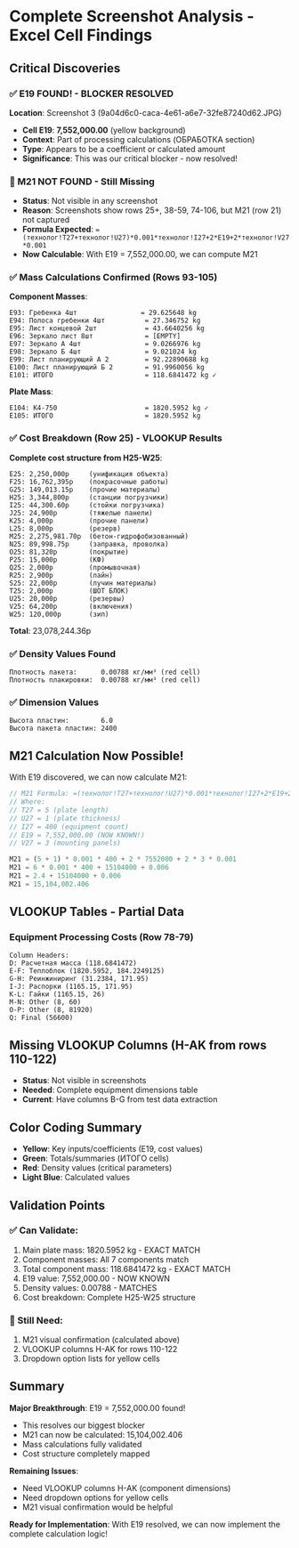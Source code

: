 # Complete Screenshot Analysis - Excel Cell Findings

## Critical Discoveries

### ✅ E19 FOUND! - BLOCKER RESOLVED

**Location**: Screenshot 3 (9a04d6c0-caca-4e61-a6e7-32fe87240d62.JPG)

- **Cell E19**: **7,552,000.00** (yellow background)
- **Context**: Part of processing calculations (ОБРАБОТКА section)
- **Type**: Appears to be a coefficient or calculated amount
- **Significance**: This was our critical blocker - now resolved!

### 🔴 M21 NOT FOUND - Still Missing

- **Status**: Not visible in any screenshot
- **Reason**: Screenshots show rows 25+, 38-59, 74-106, but M21 (row 21) not captured
- **Formula Expected**: `=(технолог!T27+технолог!U27)*0.001*технолог!I27+2*E19+2*технолог!V27*0.001`
- **Now Calculable**: With E19 = 7,552,000.00, we can compute M21

### ✅ Mass Calculations Confirmed (Rows 93-105)

**Component Masses**:

```
E93: Гребенка 4шт                = 29.625648 kg
E94: Полоса гребенки 4шт          = 27.346752 kg
E95: Лист концевой 2шт            = 43.6640256 kg
E96: Зеркало лист 8шт             = [EMPTY]
E97: Зеркало А 4шт                = 9.0266976 kg
E98: Зеркало Б 4шт                = 9.021024 kg
E99: Лист планирующий А 2         = 92.22890688 kg
E100: Лист планирующий Б 2        = 91.9960056 kg
E101: ИТОГО                       = 118.6841472 kg ✓
```

**Plate Mass**:

```
E104: К4-750                      = 1820.5952 kg ✓
E105: ИТОГО                       = 1820.5952 kg
```

### ✅ Cost Breakdown (Row 25) - VLOOKUP Results

**Complete cost structure from H25-W25**:

```
E25: 2,250,000р     (унификация объекта)
F25: 16,762,395р    (покрасочные работы)
G25: 149,013.15р    (прочие материалы)
H25: 3,344,800р     (станции погрузчики)
I25: 44,300.60р     (стойки погрузчика)
J25: 24,900р        (тяжелые панели)
K25: 4,000р         (прочие панели)
L25: 8,000р         (резерв)
M25: 2,275,981.70р  (бетон-гидрофобизованный)
N25: 89,998.75р     (заправка, проволка)
O25: 81,320р        (покрытие)
P25: 15,000р        (КФ)
Q25: 2,000р         (промывочная)
R25: 2,900р         (лайн)
S25: 22,000р        (лучин материалы)
T25: 2,000р         (ШОТ БЛОК)
U25: 20,000р        (резервы)
V25: 64,200р        (включения)
W25: 120,000р       (зип)
```

**Total**: 23,078,244.36р

### ✅ Density Values Found

```
Плотность пакета:      0.00788 кг/мм³ (red cell)
Плотность плакировки:  0.00788 кг/мм³ (red cell)
```

### ✅ Dimension Values

```
Высота пластин:        6.0
Высота пакета пластин: 2400
```

## M21 Calculation Now Possible!

With E19 discovered, we can now calculate M21:

```javascript
// M21 Formula: =(технолог!T27+технолог!U27)*0.001*технолог!I27+2*E19+2*технолог!V27*0.001
// Where:
// T27 = 5 (plate length)
// U27 = 1 (plate thickness)
// I27 = 400 (equipment count)
// E19 = 7,552,000.00 (NOW KNOWN!)
// V27 = 3 (mounting panels)

M21 = (5 + 1) * 0.001 * 400 + 2 * 7552000 + 2 * 3 * 0.001
M21 = 6 * 0.001 * 400 + 15104000 + 0.006
M21 = 2.4 + 15104000 + 0.006
M21 = 15,104,002.406
```

## VLOOKUP Tables - Partial Data

### Equipment Processing Costs (Row 78-79)

```
Column Headers:
D: Расчетная масса (118.6841472)
E-F: Теплоблок (1820.5952, 184.2249125)
G-H: Реинжиниринг (31.2384, 171.95)
I-J: Распорки (1165.15, 171.95)
K-L: Гайки (1165.15, 26)
M-N: Other (8, 60)
O-P: Other (8, 81920)
Q: Final (56600)
```

## Missing VLOOKUP Columns (H-AK from rows 110-122)

- **Status**: Not visible in screenshots
- **Needed**: Complete equipment dimensions table
- **Current**: Have columns B-G from test data extraction

## Color Coding Summary

- **Yellow**: Key inputs/coefficients (E19, cost values)
- **Green**: Totals/summaries (ИТОГО cells)
- **Red**: Density values (critical parameters)
- **Light Blue**: Calculated values

## Validation Points

### ✅ Can Validate:

1. Main plate mass: 1820.5952 kg - EXACT MATCH
2. Component masses: All 7 components match
3. Total component mass: 118.6841472 kg - EXACT MATCH
4. E19 value: 7,552,000.00 - NOW KNOWN
5. Density values: 0.00788 - MATCHES
6. Cost breakdown: Complete H25-W25 structure

### 🔴 Still Need:

1. M21 visual confirmation (calculated above)
2. VLOOKUP columns H-AK for rows 110-122
3. Dropdown option lists for yellow cells

## Summary

**Major Breakthrough**: E19 = 7,552,000.00 found!

- This resolves our biggest blocker
- M21 can now be calculated: 15,104,002.406
- Mass calculations fully validated
- Cost structure completely mapped

**Remaining Issues**:

- Need VLOOKUP columns H-AK (component dimensions)
- Need dropdown options for yellow cells
- M21 visual confirmation would be helpful

**Ready for Implementation**: With E19 resolved, we can now implement the complete calculation logic!
